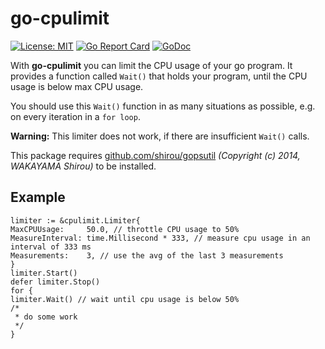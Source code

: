 # go-cpulimit

[![License: MIT](https://img.shields.io/badge/License-MIT-yellow.svg)](https://opensource.org/licenses/MIT)
[![Go Report Card](https://goreportcard.com/badge/github.com/Codehardt/go-cpulimit)](https://goreportcard.com/report/github.com/Codehardt/go-cpulimit)
[![GoDoc](https://godoc.org/github.com/Codehardt/go-cpulimit?status.svg)](https://godoc.org/github.com/Codehardt/go-cpulimit)

With **go-cpulimit** you can limit the CPU usage of your go program. It provides a function called `Wait()` that holds
your program, until the CPU usage is below max CPU usage.

You should use this `Wait()` function in as many situations as possible, e.g. on every iteration in a `for loop`.

**Warning:** This limiter does not work, if there are insufficient `Wait()` calls.

This package requires [github.com/shirou/gopsutil](https://github.com/shirou/gopsutil) *(Copyright (c) 2014, WAKAYAMA
Shirou)* to be installed.

## Example

```golang
limiter := &cpulimit.Limiter{
MaxCPUUsage:     50.0, // throttle CPU usage to 50%
MeasureInterval: time.Millisecond * 333, // measure cpu usage in an interval of 333 ms
Measurements:    3, // use the avg of the last 3 measurements
}
limiter.Start()
defer limiter.Stop()
for {
limiter.Wait() // wait until cpu usage is below 50%
/*
 * do some work
 */
}
```
